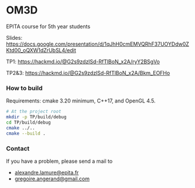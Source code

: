 # OM3D
EPITA course for 5th year students

Slides: https://docs.google.com/presentation/d/1qJhH0cmEMVQRhF37UOYDdw0ZKtd00_oQXW1dZrUbSL4/edit

TP1: https://hackmd.io/@G2s9zdzlSd-RfTlBoN_x2A/ryY2BSgVo

TP2&3: https://hackmd.io/@G2s9zdzlSd-RfTlBoN_x2A/Bkm_EOFHo


### How to build
Requirements: cmake 3.20 minimum, C++17, and OpenGL 4.5.
```bash
# At the project root
mkdir -p TP/build/debug
cd TP/build/debug
cmake ../..
cmake --build .
```

### Contact
If you have a problem, please send a mail to
- alexandre.lamure@epita.fr
- gregoire.angerand@gmail.com
